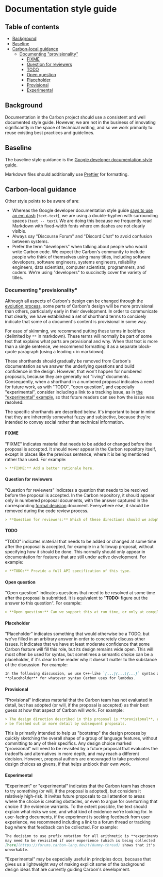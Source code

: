 # Documentation style guide

<!--
Part of the Carbon Language project, under the Apache License v2.0 with LLVM
Exceptions. See /LICENSE for license information.
SPDX-License-Identifier: Apache-2.0 WITH LLVM-exception
-->

<!-- toc -->

## Table of contents

-   [Background](#background)
-   [Baseline](#baseline)
-   [Carbon-local guidance](#carbon-local-guidance)
    -   [Documenting "provisionality"](#documenting-provisionality)
        -   [FIXME](#fixme)
        -   [Question for reviewers](#question-for-reviewers)
        -   [TODO](#todo)
        -   [Open question](#open-question)
        -   [Placeholder](#placeholder)
        -   [Provisional](#provisional)
        -   [Experimental](#experimental)

<!-- tocstop -->

## Background

Documentation in the Carbon project should use a consistent and well documented
style guide. However, we are not in the business of innovating significantly in
the space of technical writing, and so we work primarily to reuse existing best
practices and guidelines.

## Baseline

The baseline style guidance is the
[Google developer documentation style guide](https://developers.google.com/style).

Markdown files should additionally use
[Prettier](/docs/project/contribution_tools.md#prettier) for formatting.

## Carbon-local guidance

Other style points to be aware of are:

-   Whereas the Google developer documentation style guide
    [says to use an em dash](https://developers.google.com/style/dashes)
    (`text—text`), we are using a double-hyphen with surrounding spaces
    (`text -- text`). We are doing this because we frequently read Markdown with
    fixed-width fonts where em dashes are not clearly visible.
-   Always say "Discourse Forum" and "Discord Chat" to avoid confusion between
    systems.
-   Prefer the term "developers" when talking about people who would write
    Carbon code. We expect the Carbon's community to include people who think of
    themselves using many titles, including software developers, software
    engineers, systems engineers, reliability engineers, data scientists,
    computer scientists, programmers, and coders. We're using "developers" to
    succinctly cover the variety of titles.

### Documenting "provisionality"

Although all aspects of Carbon's design can be changed through the
[evolution process](docs/project/evolution.md), some parts of Carbon's design
will be more provisional than others, particularly early in their development.
In order to communicate that clearly, we have established a set of shorthand
terms to concisely indicate that some of a document's content is provisional in
some way.

For ease of skimming, we recommend putting these terms in boldface (delimited by
`**` in markdown). These terms will normally be part of some text that explains
what parts are provisional and why. When that text is more than a single
sentence, we recommend formatting it as a separate block-quote paragraph (using
a leading `>` in markdown).

These shorthands should gradually be removed from Carbon's documentation as we
answer the underlying questions and build confidence in the design. However,
that won't happen for numbered proposals, because they are generally not
"living" documents. Consequently, when a shorthand in a numbered proposal
indicates a need for future work, as with "TODO", "open question", and
especially "experimental", consider including a link to a tracking issue, as in
[the "experimental" example](#experimental), so that future readers can see how
the issue was resolved.

The specific shorthands are described below. It's important to bear in mind that
they are inherently somewhat fuzzy and subjective, because they're intended to
convey social rather than technical information.

#### FIXME

"FIXME" indicates material that needs to be added or changed before the proposal
is accepted. It should never appear in the Carbon repository itself, except in
places like the previous sentence, where it is being mentioned rather than used.
For example:

```markdown
> **FIXME:** Add a better rationale here.
```

#### Question for reviewers

"Question for reviewers" indicates a question that needs to be resolved before
the proposal is accepted. In the Carbon repository, it should appear only in
numbered proposal documents, with the answer captured in the corresponding
[formal decision](/docs/project/consensus_decision_making.html#formal-decision-content)
document. Everywhere else, it should be removed during the code review process.

```markdown
> **Question for reviewers:** Which of these directions should we adopt?
```

#### TODO

"TODO" indicates material that needs to be added or changed at some time after
the proposal is accepted, for example in a followup proposal, without specifying
how it should be done. This normally should only appear in documentation for
features that are still under active development. For example:

```markdown
> **TODO:** Provide a full API specification of this type.
```

#### Open question

"Open question" indicates questions that need to be resolved at some time after
the proposal is submitted. It is equivalent to "**TODO:** figure out the answer
to this question". For example:

```markdown
> **Open question:** Can we support this at run time, or only at compile time?
```

#### Placeholder

"Placeholder" indicates something that would otherwise be a TODO, but we've
filled in an arbitrary answer in order to concretely discuss other issues. It
indicates that we have at least moderate confidence that some Carbon feature
will fill this role, but its design remains wide open. This will most often be
used for syntax, but sometimes a semantic choice can be a placeholder, if it's
clear to the reader why it doesn't matter to the substance of the discussion.
For example:

```markdown
In the following discussion, we use C++-like `[...](...){...}` syntax as a
**placeholder** for whatever syntax Carbon uses for lambdas.
```

#### Provisional

"Provisional" indicates material that the Carbon team has not evaluated in
detail, but has adopted (or will, if the proposal is accepted) as their best
guess at how that aspect of Carbon will work. For example:

```markdown
> The design direction described in this proposal is **provisional**, and will
> be fleshed out in more detail by subsequent proposals.
```

This is primarily intended to help us "bootstrap" the design process by quickly
sketching the overall shape of a group of language features, without committing
to any of their specifics. Any design choice marked "provisional" will need to
be revisited by a future proposal that evaluates the tradeoffs and alternatives
in more depth, and may reach a different decision. However, proposal authors are
encouraged to take provisional design choices as givens, if that helps unblock
their own work.

#### Experimental

"Experiment" or "experimental" indicates that the Carbon team has chosen to try
something (or will, if the proposal is adopted), but considers it relatively
high-risk. It invites future proposals to call attention to areas where the
choice is creating obstacles, or even to argue for overturning that choice if
the evidence warrants. To the extent possible, the text should explain what
risks we see, and what kind of evidence we're looking for. In user-facing
documents, if the experiment is seeking feedback from user experience, we
recommend including a link to a forum thread or tracking bug where that feedback
can be collected. For example:

```markdown
The decision to use prefix notation for all arithmetic is **experimental**, and
may need to be revisited if user experience (which is being collected
[here](https://forums.carbon-lang.dev/t/dummy-thread) shows that it's
unworkable.
```

"Experimental" may be especially useful in principles docs, because that gives
us a lightweight way of making explicit some of the background design ideas that
are currently guiding Carbon's development.
